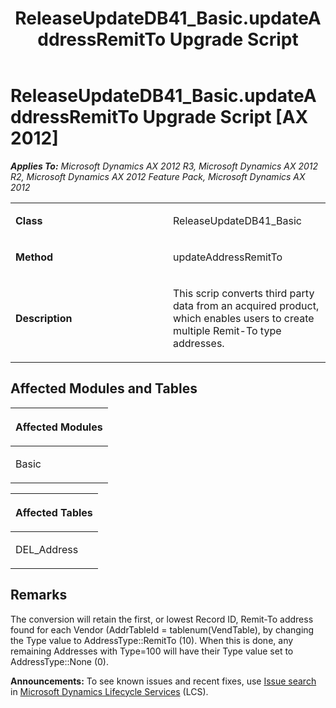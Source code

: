 ﻿---
title: ReleaseUpdateDB41_Basic.updateAddressRemitTo Upgrade Script
TOCTitle: ReleaseUpdateDB41_Basic.updateAddressRemitTo Upgrade Script
ms:assetid: 0b8fc087-3253-df62-520d-4cf038ee3013
ms:mtpsurl: https://msdn.microsoft.com/en-us/library/JJ735652(v=AX.60)
ms:contentKeyID: 49706563
ms.date: 05/18/2015
mtps_version: v=AX.60
---

# ReleaseUpdateDB41\_Basic.updateAddressRemitTo Upgrade Script [AX 2012]


_**Applies To:** Microsoft Dynamics AX 2012 R3, Microsoft Dynamics AX 2012 R2, Microsoft Dynamics AX 2012 Feature Pack, Microsoft Dynamics AX 2012_

<table>
<colgroup>
<col style="width: 50%" />
<col style="width: 50%" />
</colgroup>
<tbody>
<tr class="odd">
<td><p><strong>Class</strong></p></td>
<td><p>ReleaseUpdateDB41_Basic</p></td>
</tr>
<tr class="even">
<td><p><strong>Method</strong></p></td>
<td><p>updateAddressRemitTo</p></td>
</tr>
<tr class="odd">
<td><p><strong>Description</strong></p></td>
<td><p>This scrip converts third party data from an acquired product, which enables users to create multiple Remit-To type addresses.</p></td>
</tr>
</tbody>
</table>


## Affected Modules and Tables

<table>
<colgroup>
<col style="width: 100%" />
</colgroup>
<thead>
<tr class="header">
<th><p>Affected Modules</p></th>
</tr>
</thead>
<tbody>
<tr class="odd">
<td><p>Basic</p></td>
</tr>
</tbody>
</table>


<table>
<colgroup>
<col style="width: 100%" />
</colgroup>
<thead>
<tr class="header">
<th><p>Affected Tables</p></th>
</tr>
</thead>
<tbody>
<tr class="odd">
<td><p>DEL_Address</p></td>
</tr>
</tbody>
</table>


## Remarks

The conversion will retain the first, or lowest Record ID, Remit-To address found for each Vendor (AddrTableId = tablenum(VendTable), by changing the Type value to AddressType::RemitTo (10). When this is done, any remaining Addresses with Type=100 will have their Type value set to AddressType::None (0).

  
**Announcements:** To see known issues and recent fixes, use [Issue search](http://go.microsoft.com/fwlink/?linkid=389258) in [Microsoft Dynamics Lifecycle Services](http://go.microsoft.com/fwlink/?linkid=306505) (LCS).


